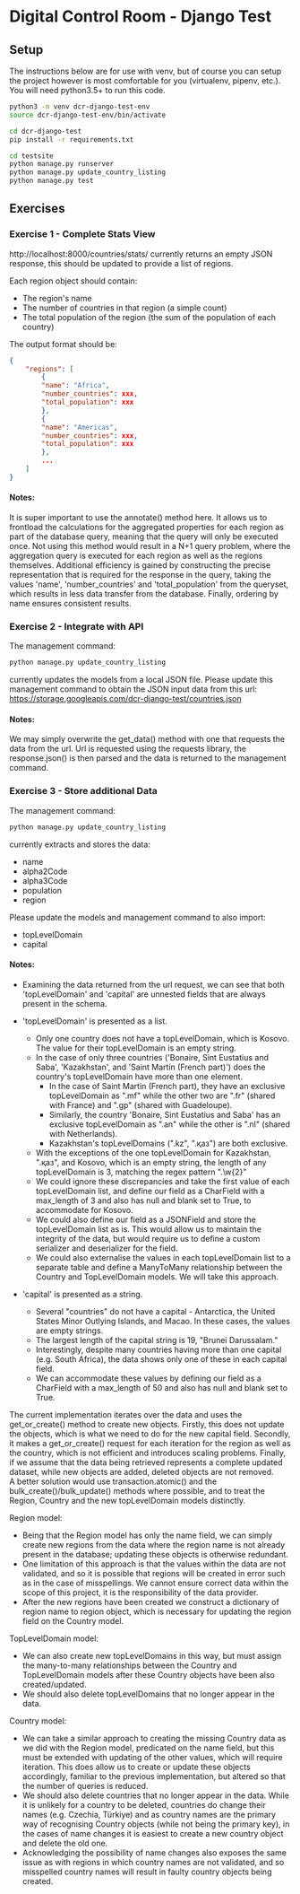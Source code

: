 # Digital Control Room - Django Test

## Setup

The instructions below are for use with venv, but of course you can setup the project however is most comfortable for you (virtualenv, pipenv, etc.). You will need python3.5+ to run this code.

```bash
python3 -m venv dcr-django-test-env
source dcr-django-test-env/bin/activate

cd dcr-django-test
pip install -r requirements.txt

cd testsite
python manage.py runserver
python manage.py update_country_listing
python manage.py test
```

## Exercises

### Exercise 1 - Complete Stats View

http://localhost:8000/countries/stats/ currently returns an empty JSON response, this should be updated to provide a list of regions. 

Each region object should contain:
 * The region's name
 * The number of countries in that region (a simple count)
 * The total population of the region (the sum of the population of each country)

The output format should be:
```json
{
    "regions": [
        {
        "name": "Africa",
        "number_countries": xxx,
        "total_population": xxx
        },
        {
        "name": "Americas",
        "number_countries": xxx,
        "total_population": xxx
        },
        ...
    ]
}
```
#### Notes:

It is super important to use the annotate() method here. It allows us to frontload the calculations for the aggregated properties for each region as part of the database query, meaning that the query will only be executed once. Not using this method would result in a N+1 query problem, where the aggregation query is executed for each region as well as the regions themselves. Additional efficiency is gained by constructing the precise representation that is required for the response in the query, taking the values 'name', 'number_countries' and 'total_population' from the queryset, which results in less data transfer from the database. Finally, ordering by name ensures consistent results.

### Exercise 2 - Integrate with API

The management command:
```bash
python manage.py update_country_listing
```
currently updates the models from a local JSON file. Please update this management command to obtain the JSON input data from this url:  
https://storage.googleapis.com/dcr-django-test/countries.json

#### Notes: 
We may simply overwrite the get_data() method with one that requests the data from the url.
Url is requested using the requests library, the response.json() is then parsed and the data is returned to the management command.

### Exercise 3 - Store additional Data

The management command:
```bash
python manage.py update_country_listing
```
currently extracts and stores the data:
 * name
 * alpha2Code
 * alpha3Code
 * population
 * region

Please update the models and management command to also import:
 * topLevelDomain
 * capital

#### Notes:
- Examining the data returned from the url request, we can see that both 'topLevelDomain' and 'capital' are unnested fields that are always present in the schema.

- 'topLevelDomain' is presented as a list.
    - Only one country does not have a topLevelDomain, which is Kosovo. The value for their topLevelDomain is an empty string.
    - In the case of only three countries ('Bonaire, Sint Eustatius and Saba', 'Kazakhstan', and 'Saint Martin (French part)') does the country's topLevelDomain have more than one element.
        - In the case of Saint Martin (French part), they have an exclusive topLevelDomain as ".mf" while the other two are ".fr" (shared with France) and ".gp" (shared with Guadeloupe).
        - Similarly, the country 'Bonaire, Sint Eustatius and Saba' has an exclusive topLevelDomain as ".an" while the other is ".nl" (shared with Netherlands).
        - Kazakhstan's topLevelDomains (".kz", ".қаз") are both exclusive.
    - With the exceptions of the one topLevelDomain for Kazakhstan, ".қаз", and Kosovo, which is an empty string, the length of any topLevelDomain is 3, matching the regex pattern "\.\w{2}"
    - We could ignore these discrepancies and take the first value of each topLevelDomain list, and define our field as a CharField with a max_length of 3 and also has null and blank set to True, to accommodate for Kosovo.
    - We could also define our field as a JSONField and store the topLevelDomain list as is. This would allow us to maintain the integrity of the data, but would require us to define a custom serializer and deserializer for the field.
    - We could also externalise the values in each topLevelDomain list to a separate table and define a ManyToMany relationship between the Country and TopLevelDomain models. We will take this approach.

- 'capital' is presented as a string.
    - Several "countries" do not have a capital - Antarctica, the United States Minor Outlying Islands, and Macao. In these cases, the values are empty strings.
    - The largest length of the capital string is 19, "Brunei Darussalam."
    - Interestingly, despite many countries having more than one capital (e.g. South Africa), the data shows only one of these in each capital field.
    - We can accommodate these values by defining our field as a CharField with a max_length of 50 and also has null and blank set to True.

The current implementation iterates over the data and uses the get_or_create() method to create new objects. Firstly, this does not update the objects, which is what we need to do for the new capital field. Secondly, it makes a get_or_create() request for each iteration for the region as well as the country, which is not efficient and introduces scaling problems. Finally, if we assume that the data being retrieved represents a complete updated dataset, while new objects are added, deleted objects are not removed.  
A better solution would use transaction.atomic() and the bulk_create()/bulk_update() methods where possible, and to treat the Region, Country and the new topLevelDomain models distinctly.

Region model:
- Being that the Region model has only the name field, we can simply create new regions from the data where the region name is not already present in the database; updating these objects is otherwise redundant.
- One limitation of this approach is that the values within the data are not validated, and so it is possible that regions will be created in error such as in the case of misspellings. We cannot ensure correct data within the scope of this project, it is the responsibility of the data provider.
- After the new regions have been created we construct a dictionary of region name to region object, which is necessary for updating the region field on the Country model.

TopLevelDomain model:
- We can also create new topLevelDomains in this way, but must assign the many-to-many relationships between the Country and TopLevelDomain models after these Country objects have been also created/updated.
- We should also delete topLevelDomains that no longer appear in the data.

Country model:
- We can take a similar approach to creating the missing Country data as we did with the Region model, predicated on the name field, but this must be extended with updating of the other values, which will require iteration. This does allow us to create or update these objects accordingly, familiar to the previous implementation, but altered so that the number of queries is reduced.
- We should also delete countries that no longer appear in the data. While it is unlikely for a country to be deleted, countries do change their names (e.g. Czechia, Türkiye) and as country names are the primary way of recognising Country objects (while not being the primary key), in the cases of name changes it is easiest to create a new country object and delete the old one.
- Acknowledging the possibility of name changes also exposes the same issue as with regions in which country names are not validated, and so misspelled country names will result in faulty country objects being created.